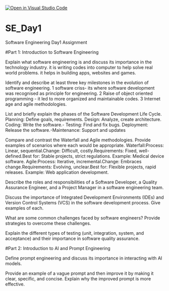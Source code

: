 [![Open in Visual Studio Code](https://classroom.github.com/assets/open-in-vscode-2e0aaae1b6195c2367325f4f02e2d04e9abb55f0b24a779b69b11b9e10269abc.svg)](https://classroom.github.com/online_ide?assignment_repo_id=18295156&assignment_repo_type=AssignmentRepo)
# SE_Day1
Software Engineering Day1 Assignment

#Part 1: Introduction to Software Engineering

Explain what software engineering is and discuss its importance in the technology industry.
it is writing codes into computer to help solve real world problems. it helps in building apps, websites and games.


Identify and describe at least three key milestones in the evolution of software engineering.
1 software criss- its where software development was recognised as principle for engineering.
2 Raise of object oriented programming - it led to more organized and maintainable codes. 
3 Internet age and agile methodologies.


List and briefly explain the phases of the Software Development Life Cycle. 
Planning: Define goals, requirements.
Design: Analyze, create architecture. Coding: Write the software.- Testing: Find and fix bugs.
Deployment: Release the software.-Maintenance: Support and updates


Compare and contrast the Waterfall and Agile methodologies. Provide examples of scenarios where each would be appropriate.
Waterfall:Process: Linear, sequential.Change: Difficult, costly.Requirements: Fixed, well-defined.Best for: Stable projects, strict regulations.
Example: Medical device software.
Agile:Process: Iterative, incremental.Change: Embraces change.Requirements: Evolving, unclear.Best for: Flexible projects, rapid releases.
Example: Web application development.


Describe the roles and responsibilities of a Software Developer, a Quality Assurance Engineer, and a Project Manager in a software engineering team.

Discuss the importance of Integrated Development Environments (IDEs) and Version Control Systems (VCS) in the software development process. Give examples of each.


What are some common challenges faced by software engineers? Provide strategies to overcome these challenges.


Explain the different types of testing (unit, integration, system, and acceptance) and their importance in software quality assurance.


#Part 2: Introduction to AI and Prompt Engineering


Define prompt engineering and discuss its importance in interacting with AI models.


Provide an example of a vague prompt and then improve it by making it clear, specific, and concise. Explain why the improved prompt is more effective.
